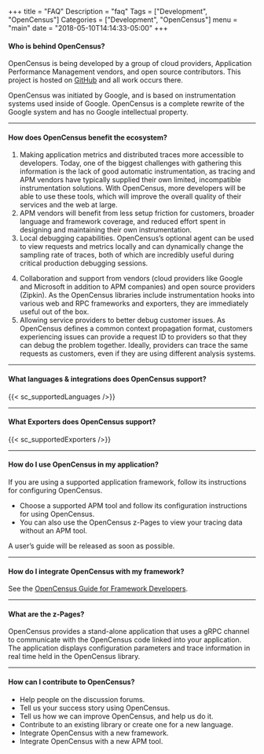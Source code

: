 +++
title = "FAQ"
Description = "faq"
Tags = ["Development", "OpenCensus"]
Categories = ["Development", "OpenCensus"]
menu = "main"
date = "2018-05-10T14:14:33-05:00"
+++

####  Who is behind OpenCensus?

OpenCensus is being developed by a group of cloud providers, Application Performance Management vendors, and open source contributors. This project is hosted on <a href="https://github.com/census-instrumentation">GitHub</a> and all work occurs there.

OpenCensus was initiated by Google, and is based on instrumentation systems used inside of Google. OpenCensus is a complete rewrite of the Google system and has no Google intellectual property.

--- 

####  How does OpenCensus benefit the ecosystem?
1. Making application metrics and distributed traces more accessible to developers. Today, one of the biggest challenges with gathering this information is the lack of good automatic instrumentation, as tracing and APM vendors have typically supplied their own limited, incompatible instrumentation solutions. With OpenCensus, more developers will be able to use these tools, which will improve the overall quality of their services and the web at large.
2. APM vendors will benefit from less setup friction for customers, broader language and framework coverage, and reduced effort spent in designing and maintaining their own instrumentation.
3. Local debugging capabilities. OpenCensus’s optional agent can be used to view requests and metrics locally and can dynamically change the sampling rate of traces, both of which are incredibly useful during critical production debugging sessions.</p>
4. Collaboration and support from vendors (cloud providers like Google and Microsoft in addition to APM companies) and open source providers (Zipkin). As the OpenCensus libraries include instrumentation hooks into various web and RPC frameworks and exporters, they are immediately useful out of the box.
5. Allowing service providers to better debug customer issues. As OpenCensus defines a common context propagation format, customers experiencing issues can provide a request ID to providers so that they can debug the problem together. Ideally, providers can trace the same requests as customers, even if they are using different analysis systems.

--- 

#### What languages &amp; integrations does OpenCensus support?

{{< sc_supportedLanguages />}}

--- 

#### What Exporters does OpenCensus support?

{{< sc_supportedExporters />}}

---

#### How do I use OpenCensus in my application?
If you are using a supported application framework, follow its instructions for configuring OpenCensus.

* Choose a supported APM tool and follow its configuration instructions for using OpenCensus.
* You can also use the OpenCensus z-Pages to view your tracing data without an APM tool.

A user’s guide will be released as soon as possible.

---

#### How do I integrate OpenCensus with my framework?

See the <a href="https://github.com/census-instrumentation/opencensus-cpp">OpenCensus Guide for Framework Developers</a>.

---

#### What are the z-Pages?

OpenCensus provides a stand-alone application that uses a gRPC channel to communicate with the OpenCensus code linked into your application. The application displays configuration parameters and trace information in real time held in the OpenCensus library.

--- 

####  How can I contribute to OpenCensus?

* Help people on the discussion forums.
* Tell us your success story using OpenCensus.
* Tell us how we can improve OpenCensus, and help us do it.
* Contribute to an existing library or create one for a new language.
* Integrate OpenCensus with a new framework.
* Integrate OpenCensus with a new APM tool.

